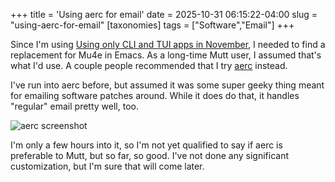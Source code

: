 +++
title = 'Using aerc for email'
date = 2025-10-31 06:15:22-04:00
slug = "using-aerc-for-email"
[taxonomies]
tags = ["Software","Email"]
+++

Since I'm using [Using only CLI and TUI apps in November](https://baty.net/posts/2025/10/cli-and-tui-only-for-november/), I needed to find a replacement for Mu4e in Emacs. As a long-time Mutt user, I assumed that's what I'd use. A couple people recommended that I try [aerc](https://aerc-mail.org/) instead.

<!-- more -->

I've run into aerc before, but assumed it was some super geeky thing meant for emailing software patches around. While it does do that, it handles "regular" email pretty well, too.

![aerc screenshot](/img/2025/aerc-screenshot.jpg) 

I'm only a few hours into it, so I'm not yet qualified to say if aerc is preferable to Mutt, but so far, so good. I've not done any significant customization, but I'm sure that will come later.
